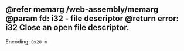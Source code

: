 @refer memarg /web-assembly/memarg
@param fd: i32 - file descriptor
@return error: i32
Close an open file descriptor.
---
Encoding: ```0x28 m```
